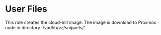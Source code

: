 # User Files

This role creates the cloud-init image. The image is download to Proxmox node in directory '/var/lib/vz/snippets/' 